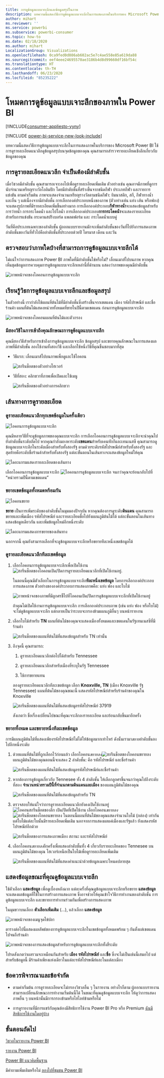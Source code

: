 ```yaml
---
title: การดูข้อมูลแบบเจาะลึกและข้อมูลสรุปในภาพ
description: บทความนี้แสดงวิธีการดูข้อมูลแบบเจาะลึกในการแสดงภาพในบริการของ Microsoft Power BI
author: mihart
ms.reviewer: ''
ms.service: powerbi
ms.subservice: powerbi-consumer
ms.topic: how-to
ms.date: 02/18/2020
ms.author: mihart
LocalizationGroup: Visualizations
ms.openlocfilehash: 0ca9fed0d086ab602ac5e7c4ae558e85a619da88
ms.sourcegitcommit: eef4eee24695570ae3186b4d8d99660df16bf54c
ms.translationtype: HT
ms.contentlocale: th-TH
ms.lasthandoff: 06/23/2020
ms.locfileid: "85235222"
---
```

# <a name="drill-mode-in-a-visual-in-power-bi"></a>โหมดการดูข้อมูลแบบเจาะลึกของภาพใน Power BI

[!INCLUDE[consumer-appliesto-yyny](../includes/consumer-appliesto-yyny.md)]

[!INCLUDE [power-bi-service-new-look-include](../includes/power-bi-service-new-look-include.md)]

บทความนี้แสดงวิธีการดูข้อมูลแบบเจาะลึกในการแสดงภาพในบริการของ Microsoft Power BI ใช้การดูรายละเอียดแนวลึกดูข้อมูลสรุปบนจุดข้อมูลของคุณ คุณสามารถสำรวจรายละเอียดเชิงลึกเกี่ยวกับข้อมูลของคุณ 

## <a name="drill-requires-a-hierarchy"></a>การดูรายละเอียดแนวลึก จำเป็นต้องมีลำดับชั้น

เมื่อวิชวลมีลำดับชั้น คุณสามารถเจาะลงไปเพื่อดูรายละเอียดเพิ่มเติม ตัวอย่างเช่น คุณอาจมีภาพที่ดูการนับจำนวนเหรียญรางวัลโอลิมปิก โดยมีลำดับชั้นที่สร้างขึ้นจากชนิดกีฬา ประเภทกีฬา และรายการแข่งขัน ตามค่าเริ่มต้น ภาพจะแสดงจำนวนเหรียญรางวัลตามชนิดกีฬา: ยิมนาสติก, สกี, กีฬาทางน้ำ และอื่น ๆ แต่เนื่องจากมีลำดับชั้น การเลือกองค์ประกอบหนึ่งของภาพ (ตัวอย่างเช่น แท่ง เส้น หรือฟอง) จะแสดงรูปภาพที่มีรายละเอียดเพิ่มขึ้นอย่างมาก การเลือกองค์ประกอบ**กีฬาทางน้ำ**จะแสดงข้อมูลสำหรับการว่ายน้ำ การกระโดดน้ำ และโปโลน้ำ  การเลือกองค์ประกอบ**การกระโดดน้ำ**จะแสดงรายละเอียดสำหรับการแข่งขัน กระดานสปริงบอร์ด แพลตฟอร์ม และ กระโดดน้ำแบบคู่

วันที่คือประเภทเฉพาะของลำดับชั้น  ผู้ออกแบบรายงานมักจะเพิ่มลำดับชั้นของวันที่ไปยังการแสดงภาพ ลำดับชั้นของวันที่ทั่วไปคือลำดับชั้นที่ประกอบด้วยปี ไตรมาส เดือน และวัน 

## <a name="figure-out-which-visuals-can-be-drilled"></a>ตรวจสอบว่าภาพใดบ้างที่สามารถการดูข้อมูลแบบเจาะลึกได้
ไม่แน่ใจว่าการแสดงภาพ Power BI ภาพใดที่มีลำดับชั้นใช่หรือไม่? เลื่อนเมาส์ไปบนภาพ หากคุณเห็นชุดข้อมูลการควบคุมการดูข้อมูลแบบเจาะลึกเหล่านี้ที่ด้านบน แสดงว่าภาพของคุณมีลำดับชั้น

![ภาพหน้าจอของไอคอนการดูข้อมูลแบบเจาะลึก](./media/end-user-drill/power-bi-drill-icons.png)  


## <a name="learn-how-to-drill-down-and-up"></a>เรียนรู้วิธการดูข้อมูลแบบเจาะลึกและข้อมูลสรุป

ในตัวอย่างนี้ เรากำลังใช้แผนที่ต้นไม้ที่มีลำดับชั้นซึ่งสร้างขึ้นจากเขตแดน เมือง รหัสไปรษณีย์ และชื่อร้านค้า แผนที่ต้นไม้แสดงหน่วยทั้งหมดที่ขายในปีนี้ตามเขตแดน ก่อนการดูข้อมูลแบบเจาะลึก 

![ภาพหน้าจอของไอคอนแผนที่ต้นไม้และตัวกรอง](./media/end-user-drill/power-bi-treemaps.png)  


### <a name="two-ways-to-access-the-drill-features"></a>มีสองวิธีในการเข้าถึงคุณลักษณะการดูข้อมูลแบบเจาะลึก

คุณมีสองวิธีสำหรับการเข้าถึงการดูข้อมูลแบบเจาะลึก ข้อมูลสรุป และขยายคุณลักษณะในการแสดงผลภาพที่มีลำดับชั้น ลองใช้งานทั้งสองวิธี และเลือกใช้หนึ่งวิธีที่คุณชื่นชอบมากที่สุด

- วิธีแรก: เลื่อนเมาส์ไปบนภาพเพื่อดูและใช้ไอคอน  

    ![สกรีนช็อตของตัวอย่างโฮเวอร์](./media/end-user-drill/power-bi-hover.png)

- วิธีที่สอง: คลิกขวาที่ภาพเพื่อเปิดและใช้เมนู

    ![สกรีนช็อตของตัวอย่างการคลิกขวา](./media/end-user-drill/power-bi-drill-menu.png)



## <a name="drill-pathways"></a>เส้นทางการดูรายละเอียด

### <a name="drill-down-all-fields-at-once"></a>ดูรายละเอียดแนวลึกทุกเขตข้อมูลในครั้งเดียว
![ไอคอนการดูข้อมูลแบบเจาะลึก](./media/end-user-drill/power-bi-drill-icon3.png)

คุณมีหลายวิธีที่จะดูข้อมูลภาพของคุณแบบเจาะลึก การเลือกไอคอนการดูข้อมูลแบบเจาะลึกจะนำคุณไปยังลำดับชั้นระดับถัดไป หากคุณกำลังมองหาระดับ**เขตแดน**สำหรับเคนทักกีและเทนเนสซี คุณสามารถดูข้อมูลแบบเจาะลึกในระดับเมืองสำหรับทั้งสองรัฐ ตามด้วยระดับรหัสไปรษณีย์สำหรับทั้งสองรัฐ และสุดท้ายคือระดับชื่อร้านค้าสำหรับทั้งสองรัฐ แต่ละขั้นตอนในเส้นทางจะแสดงข้อมูลใหม่ให้คุณ

![ไดอะแกรมแสดงรายละเอียดของเส้นทาง](./media/end-user-drill/power-bi-drill-path.png)

เลือกไอคอนการดูข้อมูลแบบเจาะลึก ![ไอคอนการดูข้อมูลแบบเจาะลึก](./media/end-user-drill/power-bi-drill-icon5.png) จนกว่าคุณจะย้อนกลับไปที่ “หน่วยรวมปีนี้ตามเขตแดน”

### <a name="expand-all-fields-at-once"></a>ขยายเขตข้อมูลทั้งหมดพร้อมกัน
![ไอคอนขยาย](./media/end-user-drill/power-bi-drill-icon6.png)

**ขยาย** เป็นการเพิ่มระดับของลำดับชั้นในมุมมองปัจจุบัน หากคุณต้องการดูระดับ**ดินแดน** คุณสามารถขยายและเพิ่มเมือง รหัสไปรษณีย์ และรายละเอียดชื่อไปยังแผนภูมิต้นไม้ได้ แต่ละขั้นตอนในเส้นทางแสดงข้อมูลเดียวกัน และเพิ่มข้อมูลใหม่อีกหนึ่งระดับ

![ไดอะแกรมแสดงการขยายของเส้นทาง](./media/end-user-drill/power-bi-expand-path.png)

นอกจากนี้ คุณยังสามารถเลือกที่จะดูข้อมูลแบบเจาะลึกหรือขยายทีละหนึ่งเขตข้อมูลได้


### <a name="drill-down-one-field-at-a-time"></a>ดูรายละเอียดแนว﻿ลึกทีละเขตข้อมูล


1. เลือกไอคอนการดูข้อมูลแบบเจาะลึกเพื่อเปิดใช้งาน ![สกรีนช็อตของไอคอนเปิด/ปิดการดูรายละเอียดแนวลึกที่เปิดใช้งานอยู่](./media/end-user-drill/power-bi-drill-icon2.png).

    ในตอนนี้คุณมีตัวเลือกในการดูข้อมูลแบบเจาะลึก**ทีละหนึ่งเขตข้อมูล** โดยการเลือกองค์ประกอบการแสดงภาพ ตัวอย่างขององค์ประกอบการแสดงภาพคือ: แท่ง ฟอง และใบไม้

    ![ภาพหน้าจอของภาพที่มีลูกศรชี้ไปที่ไอคอนเปิด/ปิดการดูข้อมูลแบบเจาะลึกที่เปิดใช้งานอยู่](media/end-user-drill/power-bi-drill-icon-selected.png)

    ถ้าคุณไม่เปิดใช้งานการดูข้อมูลแบบเจาะลึก การเลือกองค์ประกอบภาพ (เช่น แท่ง ฟอง หรือใบไม้) จะไม่ดูข้อมูลแบบเจาะลึก แต่กลายเป็นว่าระบบจะกรองข้ามแผนภูมิอื่นๆ บนหน้ารายงาน

1. เลือกใบไม้สำหรับ **TN** แผนที่ต้นไม้ของคุณจะแสดงเมืองทั้งหมดและเขตแดนในรัฐเทนเนสซีที่มีร้านค้า

    ![สกรีนช็อตของแผนที่ต้นไม้ที่แสดงข้อมูลสำหรับ TN เท่านั้น](media/end-user-drill/power-bi-drill-down-one.png)

1. ถึงจุดนี้ คุณสามารถ:

    1. ดูรายละเอียดแนวลึกต่อไปได้สำหรับ Tennessee

    1. ดูรายละเอียดแนวลึกสำหรับเมืองที่ระบุในรัฐ Tennessee

    1. ใช้การขยายแทน

    ลองดูรายละเอียดแนวลึกทีละเขตข้อมูล  เลือก **Knoxville, TN** (เมือง Knoxville รัฐ Tennessee) แผนที่ต้นไม้ของคุณขณะนี้ แสดงรหัสไปรษณีย์สำหรับร้านค้าของคุณใน Knoxville

    ![สกรีนช็อตของแผนที่ต้นไม้ที่แสดงข้อมูลรหัสไปรษณีย์ 37919](media/end-user-drill/power-bi-drill-two.png)

    สังเกตว่า ชื่อเรื่องเปลี่ยนไปขณะที่คุณเจาะลึกลงรายละเอียด และย้อนกลับขึ้นมาอีกครั้ง

### <a name="expand-all-and-expand-one-field-at-a-time"></a>ขยายทั้งหมด และขยายหนึ่งทีละเขตข้อมูล

การมีแผนภูมิต้นไม้ที่แสดงเพียงรหัสไปรษณีย์ไม่ได้ให้ข้อมูลมากเท่าไหร่  ดังนั้นเรามา*ขยาย*ลำดับชั้นลงไปอีกหนึ่งระดับ  

1. ด้วยแผนที่ต้นไม้ที่ถูกเลือกไว้ก่อนแล้ว เลือกไอคอน*ขยายลง*![สกรีนช็อตของไอคอนขยายลง](./media/end-user-drill/power-bi-drill-icon6.png) แผนภูมิต้นไม้ของคุณตอนนี้จะแสดง 2 ลำดับชั้น: คือ รหัสไปรษณีย์ และชื่อร้านค้า

    ![สกรีนช็อตของแผนที่ต้นไม้ที่แสดงข้อมูลรหัสไปรษณีย์และชื่อร้านค้า](./media/end-user-drill/power-bi-expand-one.png)

1. หากต้องการดูข้อมูลเกี่ยวกับ Tennesee ทั้ง 4 ลำดับชั้น ให้เลือกลูกศรขึ้นจนกว่าคุณไปถึงระดับที่สอง **จำนวนหน่วยรวมปีนี้ที่จำแนกตามดินแดนและเมือง** ของแผนภูมิต้นไม้ของคุณ

    ![สกรีนช็อตของแผนที่ต้นไม้ที่แสดงข้อมูลสำหรับ TN](media/end-user-drill/power-bi-expand-two.png)

1. ตรวจสอบให้แน่ใจว่าการดูรายละเอียดแนวลึกยังคงเปิดใช้งานอยู่![ไอคอนสกรีนช็อตของลึก เปิด/ปิดที่เปิดใช้งาน](./media/end-user-drill/power-bi-drill-icon2.png) เลือกไอคอน*ขยายลง*![สกรีนช็อตของไอคอนขยายลง](./media/end-user-drill/power-bi-drill-icon6.png) ในตอนนี้แผนที่ต้นไม้ของคุณแสดงจำนวนใบไม้ (กล่อง) เท่ากัน แต่ใบไม้แต่ละใบนั้นมีรายละเอียดเพิ่มเติม นอกจากการแสดงผลแค่เมืองและรัฐแล้ว ยังแสดงรหัสไปรษณีย์อีกด้วย

    ![สกรีนช็อตของการแสดงภาพเมือง สถานะ และรหัสไปรษณีย์](./media/end-user-drill/power-bi-expand-three.png)

1. เลือกไอคอน*ขยายลง*อีกครั้งเพื่อแสดงลำดับชั้นทั้ง 4 เกี่ยวกับรายละเอียดของ Tennesee บนแผนภูมิต้นไม้ของคุณ โฮเวอร์เหนือเป็นใบไม้เพื่อดูรายละเอียดเพิ่มเติม

    ![สกรีนช็อตของแผนที่ต้นไม้ที่แสดงคำแนะนำด้วยข้อมูลเฉพาะโหนดปลายสุด](./media/end-user-drill/power-bi-expand-all.png)

## <a name="show-the-data-as-you-drill"></a>แสดงข้อมูลขณะที่คุณดูข้อมูลแบบเจาะลึก
ใช้ตัวเลือก **แสดงข้อมูล** เพื่อดูเบื้องหลังฉาก แต่ละครั้งที่คุณดูข้อมูลแบบเจาะลึกหรือขยาย **แสดงข้อมูล**จะแสดงผลข้อมูลที่ใช้ในการสร้างการแสดงภาพ ซึ่งอาจช่วยให้คุณเข้าใจวิธีการทำงานของลำดับชั้น การดูข้อมูลแบบเจาะลึก และขยายการทำงานร่วมกันเพื่อสร้างการแสดงภาพ 

ในมุมขวาบนเลือก **ตัวเลือกเพิ่มเติม** (...), แล้วเลือก **แสดงข้อมูล** 

![ภาพหน้าจอของเมนูจุดไข่ปลา](./media/end-user-drill/power-bi-ellipses.png)

ตารางต่อไปนี้แสดงผลลัพธ์ของการดูข้อมูลแบบเจาะลึกในเขตข้อมูลทั้งหมดพร้อม ๆ กันตั้งแต่เขตแดนไปจนถึงร้านค้า  


![ภาพหน้าจอของการแสดงข้อมูลสำหรับการดูข้อมูลแบบเจาะลึกทั้งสี่ระดับ](./media/end-user-drill/power-bi-show-data.png)

โปรดสังเกตว่าผลรวมจะเหมือนกันสำหรับ **เมือง** **รหัสไปรษณีย์** และ**ชื่อ** ซึ่งจะไม่เป็นเช่นนี้เสมอไป  แต่สำหรับข้อมูลนี้ มีร้านค้าเพียงแห่งเดียวในแต่ละรหัสไปรษณีย์และในแต่ละเมือง  



## <a name="considerations-and-limitations"></a>ข้อควรพิจารณาและข้อจำกัด
- ตามค่าเริ่มต้น การดูรายละเอียดจะไม่กรองวิชวลอื่น ๆ ในรายงาน อย่างไรก็ตาม ผู้ออกแบบรายงานสามารถเปลี่ยนลักษณะการทำงานเริ่มต้นนี้ได้ ในขณะที่คุณดูข้อมูลแบบเจาะลึก ให้ดูว่าการแสดงภาพอื่น ๆ บนหน้านั้นมีการกรองข้ามหรือไฮไลท์ข้ามหรือไม่

- การดูรายงานที่มีการแชร์กับคุณต้องมีสิทธิการใช้งาน Power BI Pro หรือ Premium [ฉันมีสิทธิการใช้งานใดอยู่บ้าง](end-user-license.md)


## <a name="next-steps"></a>ขั้นตอนถัดไป

[วิชวลในรายงาน Power BI](../visuals/power-bi-report-visualizations.md)

[รายงาน Power BI](end-user-reports.md)

[Power BI แนวคิดพื้นฐาน](end-user-basic-concepts.md)

มีคำถามเพิ่มเติมหรือไม่ [ลองไปที่ชุมชน Power BI](https://community.powerbi.com/)
